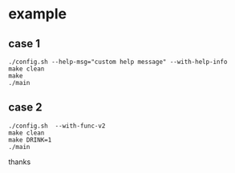 # example
## case 1
```
./config.sh --help-msg="custom help message" --with-help-info
make clean
make
./main
```

## case 2
```
./config.sh  --with-func-v2
make clean
make DRINK=1
./main
```

thanks
